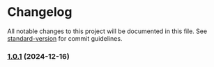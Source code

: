 # Changelog

All notable changes to this project will be documented in this file. See [standard-version](https://github.com/conventional-changelog/standard-version) for commit guidelines.

### [1.0.1](https://github.com/tfish-oh/vite-plugin-console-info/compare/v1.0.6...v1.0.1) (2024-12-16)
